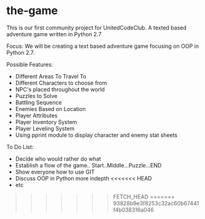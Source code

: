 

the-game
========

This is our first community project for UnitedCodeClub. A texted based adventure game written in Python 2.7

Focus: We will be creating a text based adventure game focusing on OOP in Python 2.7.

Possible Features:
- Different Areas To Travel To
- Different Characters to choose from
- NPC's placed throughout the world
- Puzzles to Solve
- Battling Sequence
- Enemies Based on Location
- Player Attributes
- Player Inventory System
- Player Leveling System
- Using pprint module to display character and enemy stat sheets

To Do List:
- Decide who would rather do what
- Establish a flow of the game.. Start..Middle...Puzzle...END
- Show everyone how to use GIT
- Discuss OOP in Python more indepth
<<<<<<< HEAD
- etc

>>>>>>> FETCH_HEAD
=======
>>>>>>> 93828b9e3f8253c32ac60b67441f4b038316a046
